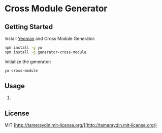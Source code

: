 # Cross Module Generator



## Getting Started
Install [Yeoman](http://yeoman.io/) and Cross Module Generator:

```bash
npm install -g yo
npm install -g generator-cross-module
```

Initialize the generator:

```bash
yo cross-module
```

## Usage
1.

## License

MIT [http://tameraydin.mit-license.org/](http://tameraydin.mit-license.org/)
